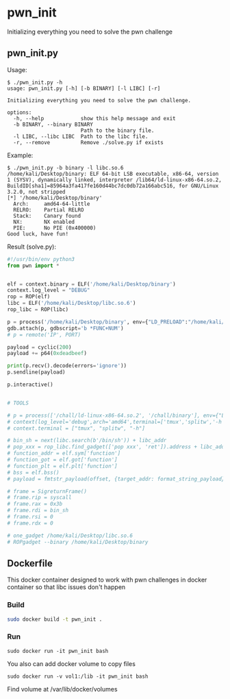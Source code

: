 # pwn_init
Initializing everything you need to solve the pwn challenge

## pwn_init.py
Usage:
```
$ ./pwn_init.py -h                                          
usage: pwn_init.py [-h] [-b BINARY] [-l LIBC] [-r]

Initializing everything you need to solve the pwn challenge.

options:
  -h, --help            show this help message and exit
  -b BINARY, --binary BINARY
                        Path to the binary file.
  -l LIBC, --libc LIBC  Path to the libc file.
  -r, --remove          Remove ./solve.py if exists
  ```
  
  Example:
  ```
$ ./pwn_init.py -b binary -l libc.so.6 
/home/kali/Desktop/binary: ELF 64-bit LSB executable, x86-64, version 1 (SYSV), dynamically linked, interpreter /lib64/ld-linux-x86-64.so.2, BuildID[sha1]=85964a3fa417fe160d44bc7dc0db72a166abc516, for GNU/Linux 3.2.0, not stripped
[*] '/home/kali/Desktop/binary'
    Arch:     amd64-64-little
    RELRO:    Partial RELRO
    Stack:    Canary found
    NX:       NX enabled
    PIE:      No PIE (0x400000)
Good luck, have fun!
```

Result (solve.py):
```python
#!/usr/bin/env python3
from pwn import *


elf = context.binary = ELF('/home/kali/Desktop/binary')
context.log_level = "DEBUG"
rop = ROP(elf)
libc = ELF('/home/kali/Desktop/libc.so.6')
rop_libc = ROP(libc)

p = process('/home/kali/Desktop/binary', env={"LD_PRELOAD":"/home/kali/Desktop/libc.so.6"})
gdb.attach(p, gdbscript='b *FUNC+NUM')
# p = remote('IP', PORT)

payload = cyclic(200)
payload += p64(0xdeadbeef)

print(p.recv().decode(errors='ignore'))
p.sendline(payload)

p.interactive()


# TOOLS

# p = process(['/chall/ld-linux-x86-64.so.2', '/chall/binary'], env={"LD_LIBRARY_PATH":"/chall"})
# context(log_level='debug',arch='amd64',terminal=['tmux','splitw','-h'])
# context.terminal = ["tmux", "splitw", "-h"]

# bin_sh = next(libc.search(b'/bin/sh')) + libc_addr
# pop_xxx = rop_libc.find_gadget(['pop xxx', 'ret']).address + libc_addr
# function_addr = elf.sym['function']
# function_got = elf.got['function']
# function_plt = elf.plt['function']
# bss = elf.bss()
# payload = fmtstr_payload(offset, {target_addr: format_string_payload})

# frame = SigreturnFrame()
# frame.rip = syscall
# frame.rax = 0x3b
# frame.rdi = bin_sh
# frame.rsi = 0  
# frame.rdx = 0

# one_gadget /home/kali/Desktop/libc.so.6
# ROPgadget --binary /home/kali/Desktop/binary
```
## Dockerfile
This docker container designed to work with pwn challenges in docker container so that libc issues don't happen

### Build
```bash
sudo docker build -t pwn_init .
```

### Run
```
sudo docker run -it pwn_init bash
```
You also can add docker volume to copy files
```
sudo docker run -v vol1:/lib -it pwn_init bash
```
Find volume at /var/lib/docker/volumes
